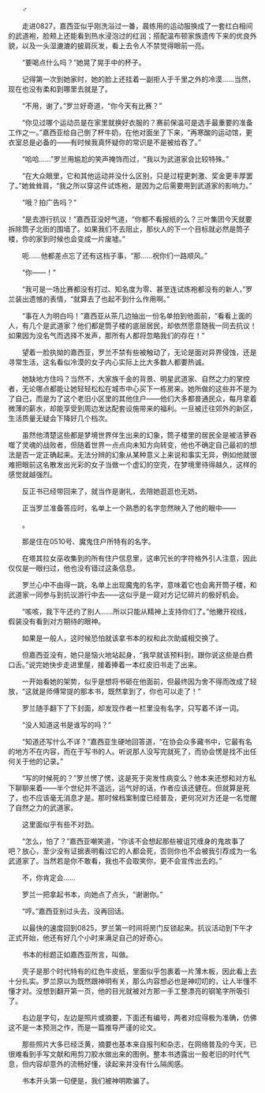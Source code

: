 　　♂

　　走进0827，嘉西亚似乎刚洗浴过一番，晨练用的运动服换成了一套红白相间的武道袍，脸颊上还能看到热水浸泡过的红润；搭配温布顿家族遗传下来的优良外貌，以及一头湿漉漉的披肩灰发，看上去令人不禁觉得眼前一亮。

　　“要喝点什么吗？”她晃了晃手中的杯子。

　　记得第一次到她家时，她的脸上还挂着一副拒人于千里之外的冷漠……当然，现在也没有柔和到哪里去就是了。

　　“不用，谢了。”罗兰好奇道，“你今天有比赛？”

　　“你见过哪个运动员是在家里就换好衣服的？赛前保温可是选手最重要的准备工作之一。”嘉西亚给自己倒了杯牛奶，在他对面坐了下来，“再寒酸的运动馆，更衣室总是必备的——有时候我真怀疑你的常识是不是被给吞了。”

　　“哈哈……”罗兰用尴尬的笑声掩饰而过，“我以为武道家会比较特殊。”

　　“在大众眼里，它和其他运动并没什么区别，只是过程更刺激、奖金更丰厚罢了。”她耸耸肩，“我之所以穿这件试炼袍，是因为之后需要用到武道家的影响力。”

　　“哦？拍广告吗？”

　　“是去游行抗议！”嘉西亚没好气道，“你都不看报纸的么？三叶集团今天就要拆除筒子北街的围墙了。如果我们不去阻止，那伙人的下一个目标就必然是筒子楼，你的家到时候也会变成一片废墟。”

　　呃……他都差点忘了还有这档子事，“那……祝你们一路顺风。”

　　“你——！”

　　“我可是一场比赛都没有打过、知名度为零、甚至连试炼袍都没有的新人，”罗兰装出遗憾的表情，“就算去了也起不到什么作用啊。”

　　“事在人为明白吗！”嘉西亚从茶几边抽出一份名单拍到他面前，“看看上面的人，有几个是武道家？他们都是筒子楼的底层居民，却依然愿意随我一同去抗议！如果因为没名气而选择不发声，那所有人都将忽略我们的存在！”

　　望着一脸执拗的嘉西亚，罗兰不禁有些被触动了，无论是面对异界侵蚀，还是寻常生活，这名看似冷漠的女子内心实际上比大多数人都要热诚。

　　她缺地方住吗？当然不，大家族千金的背景、明星武道家、自然之力的掌控者，无论哪点都能让她轻轻松松在城市中心买下一栋房来。她所做的这些并不是为了自己，而是为了这个老旧小区里的其他住户——他们大多都普通民众，每月拿着微薄的薪水，却能享受到周边发达配套设施带来的福利。一旦被迁往郊外的新区，生活质量无疑会下降好几个档次。

　　虽然他清楚这些都是梦境世界伴生出来的幻象，筒子楼里的居民全是被洁萝吞噬了灵魂的战败者，但随着世界一点点向未知方向转变，他也不确定自己最初的想法是否一定正确起来。无法分辨的幻象从某种意义上来说和事实无异，例如他就很难把眼前这名散发出光彩的女子当做一个虚幻的空壳，在梦境里待得越久，这样的感觉就越强烈。

　　反正书已经带回来了，就当作是谢礼，去陪她逛逛也无妨。

　　正当罗兰准备答应时，名单上一个熟悉的名字忽然映入了他的眼中——

　　。

　　那是住在0510号、魔鬼住户所特有的名字。

　　在塔其拉女巫收集到的所有住户信息里，这串冗长的字符格外引人注意，因此仅仅是一眼扫过，他也没有错过这条信息。

　　罗兰心中不由得一跳，名单上出现魔鬼的名字，意味着它也会离开筒子楼，和武道家一同参与到抗议游行中去——这似乎是一窥对方记忆碎片的极好机会。

　　“咳咳，我下午还约了别人……所以只能从精神上支持你们了。”他撇开视线，假装没有看到对方期待的眼神。

　　如果是一般人，这时候恐怕就该拿书本的权和此次助威相交换了。

　　但嘉西亚没有，她只是恼火地站起身，“我早就该预料到，跟你说这些是白费口舌。”说完她快步走进里屋，接着捧着一本红皮旧书走了出来。

　　一开始看她的架势，似乎是想将书砸在他面前，但最终因为舍不得而改成了轻放，“这就是师傅常提的那本书，既然拿到了，你也可以走了！”

　　罗兰随手翻下了下封面，却发现作者一栏里没有名字，只写着不详一词。

　　“没人知道这书是谁写的吗？”

　　“知道还写什么不详？”嘉西亚生硬地回答道，“在协会众多藏书中，它最有名的地方不在内容，而在于写书的人。听说那人没写完就死了，而协会愣是找不出任何关于他的记录。”

　　“写的时候死的？”罗兰愣了愣，这是死于突发性病变么？他本来还想和对方私下聊聊来着——半个世纪并不遥远，运气好的话，作者应该还健在。但就算是死了，也不应该毫无消息才是。那时候档案制度已经普及，更何况对方还是一名觉醒了自然之力的武道家。

　　这里面似乎有些不对劲。

　　“怎么，怕了？”嘉西亚嘲笑道，“你该不会想起那些被诅咒缠身的鬼故事了吧？放心，至少没有证据表明看过它的人都会死，否则你也不会被我引荐成为一名武道家了。当然若是你不敢看，我也不会取笑你，更不会宣传出去的。”

　　不，你肯定会……

　　罗兰一把拿起书本，向她点了点头，“谢谢你。”

　　“哼。”嘉西亚别过头去，没再回话。

　　以最快的速度回到0825，罗兰第一时间将房门反锁起来。抗议活动到下午才正式开始，他还有好几个小时来满足自己的好奇心。

　　书本的标题正如嘉西亚所言，叫做。

　　壳子是那个时代特有的红色牛皮纸，里面似乎包裹着一片薄木板，因此看上去十分扎实。罗兰原以为既然跟神明有关，那么内容想必也是神叨叨的，让人半懂不懂才对。没想到翻开第一页，他的目光就被对方那一手工整漂亮的钢笔字所吸引了。

　　右边是字句，左边是照片或摘要，下面还有编号，两者对应得极为准确，仿佛这不是一本预测之作，而是一篇推导严谨的论文。

　　那些照片大多已经泛黄，摘要也基本来自报刊和杂志，在网络普及的今天，已很难看到手写文献和用剪刀胶水做出来的图例。整本书透露出一股老旧的时代气息，但内容却意外的流畅好懂，读起来并没有什么隔阂感。

　　书本开头第一句便是，我们被神明欺骗了。
